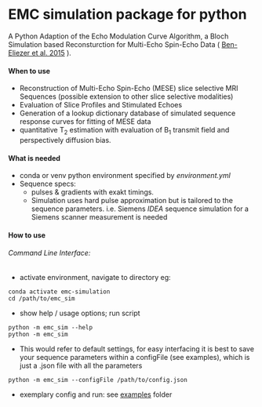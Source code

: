 # EMC simulation package for python

A Python Adaption of the Echo Modulation Curve Algorithm, a Bloch Simulation based Reconsturction for Multi-Echo Spin-Echo Data (
[Ben-Eliezer et al. 2015](https://doi.org/10.1002/mrm.25156) ).

#### When to use
- Reconstruction of Multi-Echo Spin-Echo (MESE) slice selective MRI Sequences (possible extension to other slice selective modalities)
- Evaluation of Slice Profiles and Stimulated Echoes
- Generation of a lookup dictionary database of simulated sequence response curves for fitting of MESE data
- quantitative T<sub>2</sub> estimation with evaluation of B<sub>1</sub> transmit field and perspectively diffusion bias.

#### What is needed
- conda or venv python environment specified by *environment.yml*
- Sequence specs:
  - pulses & gradients with exakt timings.
  - Simulation uses hard pulse approximation but is tailored to the sequence parameters. i.e. Siemens *IDEA* sequence simulation for a Siemens scanner measurement is needed

#### How to use
###### Command Line Interface:

- activate environment, navigate to directory eg:

```
conda activate emc-simulation
cd /path/to/emc_sim
```

- show help / usage options; run script
```
python -m emc_sim --help
python -m emc_sim
```

- This would refer to default settings, for easy interfacing it is best to save your sequence parameters within a configFile (see examples), which is just a .json file with all the parameters
```
python -m emc_sim --configFile /path/to/config.json
```
- exemplary config and run: see [examples](./examples) folder
